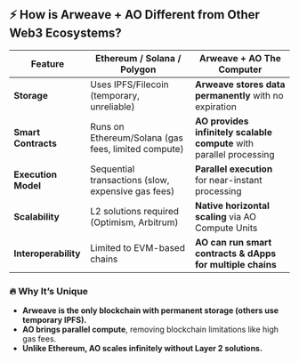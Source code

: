 ## ⚡ How is Arweave + AO Different from Other Web3 Ecosystems?

| Feature            | Ethereum / Solana / Polygon | Arweave + AO The Computer |
|--------------------|--------------------------|---------------------------|
| **Storage**       | Uses IPFS/Filecoin (temporary, unreliable) | **Arweave stores data permanently** with no expiration |
| **Smart Contracts** | Runs on Ethereum/Solana (gas fees, limited compute) | **AO provides infinitely scalable compute** with parallel processing |
| **Execution Model** | Sequential transactions (slow, expensive gas fees) | **Parallel execution** for near-instant processing |
| **Scalability**   | L2 solutions required (Optimism, Arbitrum) | **Native horizontal scaling** via AO Compute Units |
| **Interoperability** | Limited to EVM-based chains | **AO can run smart contracts & dApps for multiple chains** |

### 🔥 **Why It’s Unique**
- **Arweave is the only blockchain with **permanent storage** (others use temporary IPFS).**
- **AO brings parallel compute**, removing blockchain limitations like high gas fees.
- **Unlike Ethereum, AO scales infinitely without Layer 2 solutions.**